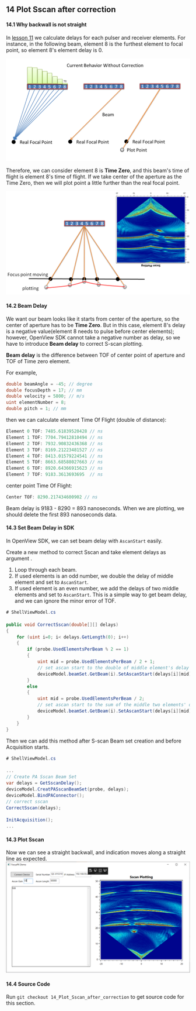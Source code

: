 ## 14 Plot Sscan after correction

#### 14.1 Why backwall is not straight

In [lesson 11](https://github.com/ospqul/FocusPXDemo/blob/master/doc/11%20Calculate%20Sscan%20Element%20delay.md) we calculate delays for each pulser and receiver elements. For instance, in the following beam, element 8 is the furthest element to focal point, so element 8's element delay is 0.

![](https://github.com/ospqul/FocusPXDemo/blob/master/resources/Sscan%20beam%20delay%20diagram1.png)

Therefore, we can consider element 8 is **Time Zero**, and this beam's time of flight is element 8's time of flight. If we take center of the aperture as the Time Zero, then we will plot point a little further than the real focal point.

![](https://github.com/ospqul/FocusPXDemo/blob/master/resources/Sscan%20beam%20delay%20diagram2.png)

#### 14.2 Beam Delay

We want our beam looks like it starts from center of the aperture, so the center of aperture has to be **Time Zero**. But in this case, element 8's delay is a negative value(element 8 needs to pulse before center elements); however, OpenView SDK cannot take a negative number as delay, so we have to introduce **Beam delay** to correct S-scan plotting.

**Beam delay** is the difference between TOF of center point of aperture and TOF of Time zero element.

For example,

```c#
double beamAngle = -45; // degree
double focusDepth = 17; // mm
double velocity = 5800; // m/s
uint elementNumber = 8;
double pitch = 1; // mm
```

then we can calculate element Time Of Flight (double of distance):

```c#
Element 0 TOF: 7485.61839520428 // ns
Element 1 TOF: 7704.79412810494 // ns
Element 2 TOF: 7932.90832436368 // ns
Element 3 TOF: 8169.21223481527 // ns
Element 4 TOF: 8413.01579224541 // ns
Element 5 TOF: 8663.68588027663 // ns
Element 6 TOF: 8920.64366915623 // ns
Element 7 TOF: 9183.3613693695  // ns
```

center point Time Of Flight:

```c#
Center TOF: 8290.217434600902 // ns
```

Beam delay is 9183 - 8290 = 893 nanoseconds. When we are plotting, we should delete the first 893 nanoseconds data.

#### 14.3 Set Beam Delay in SDK

In OpenView SDK, we can set beam delay with `AscanStart` easily.

Create a new method to correct Sscan and take element delays as argument .

1. Loop through each beam.
2. If used elements is an odd number, we double the delay of middle element and set to `AscanStart`.
3. If used element is an even number, we add the delays of two middle elements and set to `AscanStart`. This is a simple way to get beam delay, and we can ignore the minor error of TOF.

```c#
# ShellViewModel.cs

public void CorrectSscan(double[][] delays)
{
    for (uint i=0; i< delays.GetLength(0); i++)
    {
        if (probe.UsedElementsPerBeam % 2 == 1)
        {
            uint mid = probe.UsedElementsPerBeam / 2 + 1;
            // set ascan start to the double of middle element's delay
            deviceModel.beamSet.GetBeam(i).SetAscanStart(delays[i][mid] * 2);
        }
        else
        {
            uint mid = probe.UsedElementsPerBeam / 2;
            // set ascan start to the sum of the middle two elements' delays
            deviceModel.beamSet.GetBeam(i).SetAscanStart(delays[i][mid] + delays[i][mid+1]);
        }
    }
}
```

Then we can add this method after S-scan Beam set creation and before Acquisition starts.

```c#
# ShellViewModel.cs

...
// Create PA Sscan Beam Set
var delays = GetSscanDelay();
deviceModel.CreatPASscanBeamSet(probe, delays);
deviceModel.BindPAConnector();
// correct sscan
CorrectSscan(delays);

InitAcquisition();
...
```

#### 14.3 Plot Sscan

Now we can see a straight backwall, and indication moves along a straight line as expected.
![](https://github.com/ospqul/FocusPXDemo/blob/master/resources/Sscan%20after%20correction.PNG)

#### 14.4 Source Code

Run `git checkout 14_Plot_Sscan_after_correction` to get source code for this section.
